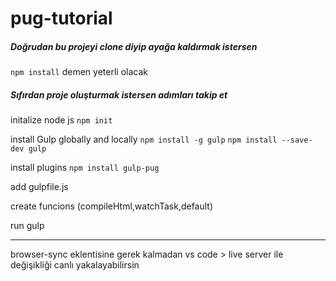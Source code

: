 # pug-tutorial

<h5>Doğrudan bu projeyi clone diyip ayağa kaldırmak istersen</h5>
<code>npm install</code> demen yeterli olacak

<h5>Sıfırdan proje oluşturmak istersen adımları takip et</h5>
initalize node js
<code>npm init</code>

install Gulp globally and locally
<code>npm install -g gulp</code>
<code>npm install --save-dev gulp</code>

install plugins
<code>npm install gulp-pug</code>

add gulpfile.js

create funcions (compileHtml,watchTask,default)

run gulp

 <hr/>

browser-sync eklentisine gerek kalmadan vs code > live server ile değişikliği canlı yakalayabilirsin
